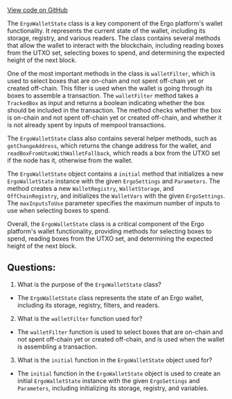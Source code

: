 [View code on GitHub](https://github.com/ergoplatform/ergo/src/main/scala/org/ergoplatform/nodeView/wallet/ErgoWalletState.scala)

The `ErgoWalletState` class is a key component of the Ergo platform's wallet functionality. It represents the current state of the wallet, including its storage, registry, and various readers. The class contains several methods that allow the wallet to interact with the blockchain, including reading boxes from the UTXO set, selecting boxes to spend, and determining the expected height of the next block.

One of the most important methods in the class is `walletFilter`, which is used to select boxes that are on-chain and not spent off-chain yet or created off-chain. This filter is used when the wallet is going through its boxes to assemble a transaction. The `walletFilter` method takes a `TrackedBox` as input and returns a boolean indicating whether the box should be included in the transaction. The method checks whether the box is on-chain and not spent off-chain yet or created off-chain, and whether it is not already spent by inputs of mempool transactions.

The `ErgoWalletState` class also contains several helper methods, such as `getChangeAddress`, which returns the change address for the wallet, and `readBoxFromUtxoWithWalletFallback`, which reads a box from the UTXO set if the node has it, otherwise from the wallet.

The `ErgoWalletState` object contains a `initial` method that initializes a new `ErgoWalletState` instance with the given `ErgoSettings` and `Parameters`. The method creates a new `WalletRegistry`, `WalletStorage`, and `OffChainRegistry`, and initializes the `WalletVars` with the given `ErgoSettings`. The `maxInputsToUse` parameter specifies the maximum number of inputs to use when selecting boxes to spend.

Overall, the `ErgoWalletState` class is a critical component of the Ergo platform's wallet functionality, providing methods for selecting boxes to spend, reading boxes from the UTXO set, and determining the expected height of the next block.
## Questions: 
 1. What is the purpose of the `ErgoWalletState` class?
- The `ErgoWalletState` class represents the state of an Ergo wallet, including its storage, registry, filters, and readers.

2. What is the `walletFilter` function used for?
- The `walletFilter` function is used to select boxes that are on-chain and not spent off-chain yet or created off-chain, and is used when the wallet is assembling a transaction.

3. What is the `initial` function in the `ErgoWalletState` object used for?
- The `initial` function in the `ErgoWalletState` object is used to create an initial `ErgoWalletState` instance with the given `ErgoSettings` and `Parameters`, including initializing its storage, registry, and variables.
